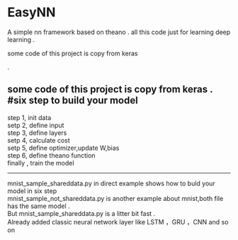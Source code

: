 # EasyNN
A simple nn framework based on theano .
all this code just for learning deep learning .

some code of this project is copy from keras


.

some code of this project is copy from keras .
#six step to build your model
-----------------------------------------------------------------------------------------------------------------------------------------
step 1, init data <br/>
setp 2, define input<br/>
step 3, define layers<br/>
setp 4, calculate cost<br/>
setp 5, define optimizer,update W,bias<br/>
step 6, define theano function<br/>
finally , train the model<br/>

------------------------------------------------------------------------------------------------------------------------------------------
mnist_sample_shareddata.py in direct example shows how to buld your model in six step<br/>
mnist_sample_not_shareddata.py is another example about mnist,both file has the same model . <br/>
But mnist_sample_shareddata.py is a litter bit fast . <br/>
Already added classic neural network layer like LSTM ，GRU ，CNN and so on

